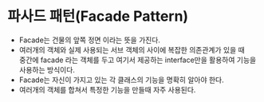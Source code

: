 # 파사드 패턴(Facade Pattern)

- Facade는 건물의 앞쪽 정면 이라는 뜻을 가진다.
- 여러개의 객체와 실제 사용되는 서브 객체의 사이에 복잡한 의존관계가 있을 때  
중간에 facade 라는 객체를 두고 여기서 제공하는 interface만을 활용하여 기능을 사용하는 방식이다. 
- Facade는 자신이 가지고 있는 각 클래스의 기능을 명확히 알아야 한다.
- 여러개의 객체를 합쳐서 특정한 기능을 만들때 자주 사용된다.